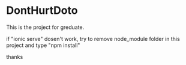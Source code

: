 # DontHurtDoto

This is the project for greduate.


if "ionic serve" dosen't work, try to remove node_module folder in this project and type "npm install"

thanks
